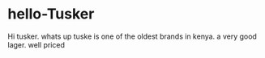 # hello-Tusker
Hi tusker. whats up
tuske is one of the oldest brands in kenya. a very good lager. well priced
